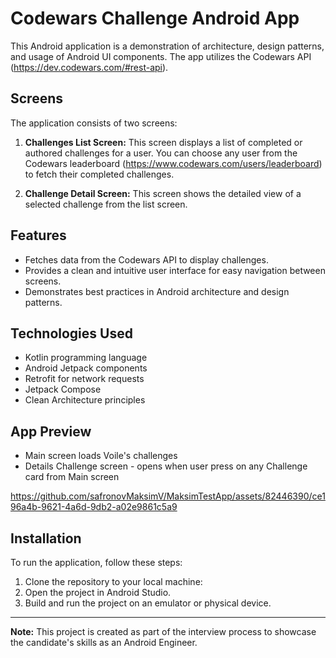 # Codewars Challenge Android App

This Android application is a demonstration of architecture, design patterns, and usage of Android UI components. The app utilizes the Codewars API (https://dev.codewars.com/#rest-api).

## Screens

The application consists of two screens:

1. **Challenges List Screen:** This screen displays a list of completed or authored challenges for a user. You can choose any user from the Codewars leaderboard (https://www.codewars.com/users/leaderboard) to fetch their completed challenges.

2. **Challenge Detail Screen:** This screen shows the detailed view of a selected challenge from the list screen.

## Features

- Fetches data from the Codewars API to display challenges.
- Provides a clean and intuitive user interface for easy navigation between screens.
- Demonstrates best practices in Android architecture and design patterns.

## Technologies Used

- Kotlin programming language
- Android Jetpack components
- Retrofit for network requests
- Jetpack Compose
- Clean Architecture principles

## App Preview

- Main screen loads Voile's challenges
- Details Challenge screen - opens when user press on any Challenge card from Main screen


https://github.com/safronovMaksimV/MaksimTestApp/assets/82446390/ce196a4b-9621-4a6d-9db2-a02e9861c5a9



## Installation

To run the application, follow these steps:

1. Clone the repository to your local machine:
2. Open the project in Android Studio.
3. Build and run the project on an emulator or physical device.

---

**Note:** This project is created as part of the interview process to showcase the candidate's skills as an Android Engineer.
